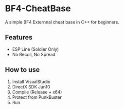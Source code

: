 # BF4-CheatBase
A simple BF4 Externnal cheat base  in C++ for beginners.

## Features

* ESP Line (Soldier Only)
* No Recoil, No Spread

## How to use
1. Install VisualStudio
2. DirectX SDK Jun10
3. Compile (Release + x64)
4. Protect from PunkBuster
5. Run
